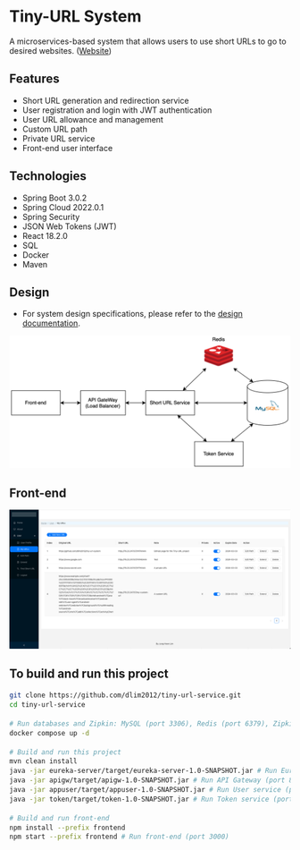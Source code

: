 # Tiny-URL System
A microservices-based system that allows users to use short URLs to go to desired websites. ([Website](http://76.23.247.67))

## Features
* Short URL generation and redirection service
* User registration and login with JWT authentication
* User URL allowance and management
* Custom URL path
* Private URL service
* Front-end user interface

## Technologies
* Spring Boot 3.0.2
* Spring Cloud 2022.0.1
* Spring Security
* JSON Web Tokens (JWT)
* React 18.2.0
* SQL
* Docker
* Maven

## Design
* For system design specifications, please refer to the [design documentation](https://github.com/dlim2012/tiny-url-service/blob/main/Design%20doc.pdf).

<p align="center">
  <img src="diagram.png" width="800" title="hover text">
</p>

## Front-end

<p align="center">
  <img src="front-end.png" width="1000" title="hover text">
</p>

## To build and run this project
```bash
git clone https://github.com/dlim2012/tiny-url-service.git
cd tiny-url-service

# Run databases and Zipkin: MySQL (port 3306), Redis (port 6379), Zipkin (port 9411)
docker compose up -d

# Build and run this project
mvn clean install
java -jar eureka-server/target/eureka-server-1.0-SNAPSHOT.jar # Run Eureka Server (port 8761)
java -jar apigw/target/apigw-1.0-SNAPSHOT.jar # Run API Gateway (port 8080)
java -jar appuser/target/appuser-1.0-SNAPSHOT.jar # Run User service (port 8081)
java -jar token/target/token-1.0-SNAPSHOT.jar # Run Token service (port 8083)

# Build and run front-end
npm install --prefix frontend
npm start --prefix frontend # Run front-end (port 3000)
```

